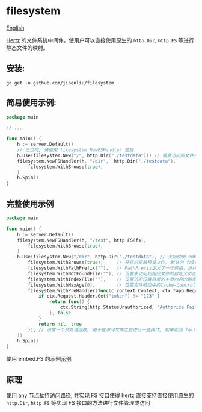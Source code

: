 # filesystem

[English](./README_EN.md)

[Hertz](https://github.com/cloudwego/hertz) 的文件系统中间件，使用户可以直接使用原生的 `http.Dir`, `http.FS` 等进行静态文件的映射。

## 安装:

```shell
go get -u github.com/jibenliu/filesystem
```

## 简易使用示例:

```go
package main

// ...

func main() {
	h := server.Default()
	// 已过时, 请使用 filesystem.NewFSHandler 替换
	h.Use(filesystem.New("/", http.Dir("./testdata"))) // 需要访问的文件夹的相对路径
	filesystem.NewFSHandler(h, "/dir",  http.Dir("./testdata"),
		filesystem.WithBrowse(true),
	)
	h.Spin()
}
```
## 完整使用示例

```go
package main

func main() {
	h := server.Default()
	filesystem.NewFSHandler(h, "/test", http.FS(fs),
		filesystem.WithBrowse(true),
	)
	h.Use(filesystem.New("/dir", http.Dir("./testdata"), // 支持使用 embed.FS, 即 http.FS
		filesystem.WithBrowse(true),     // 开启浏览器预览文件, 默认为 false
		filesystem.WithPathPrefix(""),   // PathPrefix定义了一个前缀，当从FileSystem读取文件时, 会添加到文件路径中, 在使用Go 1.16 embed.FS时使用
		filesystem.WithNotFoundFile(""), // 设置未访问到相应文件的自定义页面或数据
		filesystem.WithIndexFile(""),    // 设置访问设置目录的主页内容的路径
		filesystem.WithMaxAge(0),        // 设置文件响应中的Cache-Control HTTP头的值。MaxAge以秒为单位定义
		filesystem.WithPreHandler(func(c context.Context, ctx *app.RequestContext) (func(), bool) {
			if ctx.Request.Header.Get("token") != "123" {
				return func() {
					ctx.String(http.StatusUnauthorized, "Authorize Fail!")
				}, false
			}
			return nil, true
		}), // 设置一个预处理函数, 用于在访问文件之前进行一些操作, 如果返回 false, 则不会继续访问文件
	))
	h.Spin()
}

```
使用 embed.FS 的示例[示例](./examples/main.go)

## 原理

使用 any 节点劫持访问路径, 并实现 FS 接口使得 hertz 直接支持直接使用原生的 `http.Dir`, `http.FS` 等实现 FS 接口的方法进行文件管理或访问

